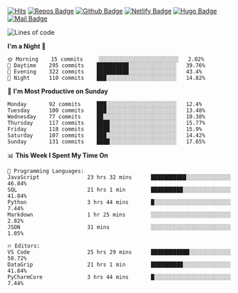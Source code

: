 

[![Hits](https://hits.seeyoufarm.com/api/count/incr/badge.svg?url=https%3A%2F%2Fgithub.com/sangm1n)](https://hits.seeyoufarm.com) 
[![Repos Badge](https://badges.pufler.dev/repos/sangm1n)](https://badges.pufler.dev)
[![Github Badge](http://img.shields.io/badge/-github-black?style=flat-square&logo=github&logoColor=white&link=https:https://github.com/sangm1n/)](https://github.com/sangm1n/)
[![Netlify Badge](https://img.shields.io/badge/-TIL-00C7B7?style=flat-square&logo=Netlify&logoColor=white&link=https://sangminlog.netlify.com)](https://sangminlog.netlify.com)
[![Hugo Badge](https://img.shields.io/badge/-techblog-FF4088?style=flat-square&logo=Hugo&logoColor=white&link=https://sangm1n.github.io)](https://sangm1n.github.io)
[![Mail Badge](http://img.shields.io/badge/-mail-D14836?style=flat-square&logo=Gmail&logoColor=white&link=mailto:dltkd96als@naver.com)](mailto:dltkd96als@naver.com/)

<!--START_SECTION:waka-->
![Lines of code](https://img.shields.io/badge/From%20Hello%20World%20I%27ve%20Written-2.4%20million%20lines%20of%20code-blue)

**I'm a Night 🦉** 

```text
🌞 Morning    15 commits     ░░░░░░░░░░░░░░░░░░░░░░░░░   2.02% 
🌆 Daytime    295 commits    ██████████░░░░░░░░░░░░░░░   39.76% 
🌃 Evening    322 commits    ██████████░░░░░░░░░░░░░░░   43.4% 
🌙 Night      110 commits    ███░░░░░░░░░░░░░░░░░░░░░░   14.82%

```
📅 **I'm Most Productive on Sunday** 

```text
Monday       92 commits     ███░░░░░░░░░░░░░░░░░░░░░░   12.4% 
Tuesday      100 commits    ███░░░░░░░░░░░░░░░░░░░░░░   13.48% 
Wednesday    77 commits     ██░░░░░░░░░░░░░░░░░░░░░░░   10.38% 
Thursday     117 commits    ████░░░░░░░░░░░░░░░░░░░░░   15.77% 
Friday       118 commits    ████░░░░░░░░░░░░░░░░░░░░░   15.9% 
Saturday     107 commits    ███░░░░░░░░░░░░░░░░░░░░░░   14.42% 
Sunday       131 commits    ████░░░░░░░░░░░░░░░░░░░░░   17.65%

```


📊 **This Week I Spent My Time On** 

```text
💬 Programming Languages: 
JavaScript               23 hrs 32 mins      ███████████░░░░░░░░░░░░░░   46.84% 
SQL                      21 hrs 1 min        ██████████░░░░░░░░░░░░░░░   41.84% 
Python                   3 hrs 44 mins       █░░░░░░░░░░░░░░░░░░░░░░░░   7.44% 
Markdown                 1 hr 25 mins        ░░░░░░░░░░░░░░░░░░░░░░░░░   2.82% 
JSON                     31 mins             ░░░░░░░░░░░░░░░░░░░░░░░░░   1.05%

🔥 Editors: 
VS Code                  25 hrs 29 mins      ████████████░░░░░░░░░░░░░   50.72% 
DataGrip                 21 hrs 1 min        ██████████░░░░░░░░░░░░░░░   41.84% 
PyCharmCore              3 hrs 44 mins       █░░░░░░░░░░░░░░░░░░░░░░░░   7.44%

```


<!--END_SECTION:waka-->


<!--
**sangm1n/sangm1n** is a ✨ _special_ ✨ repository because its `README.md` (this file) appears on your GitHub profile.

Here are some ideas to get you started:

- 🔭 I’m currently working on ...
- 🌱 I’m currently learning ...
- 👯 I’m looking to collaborate on ...
- 🤔 I’m looking for help with ...
- 💬 Ask me about ...
- 📫 How to reach me: ...
- 😄 Pronouns: ...
- ⚡ Fun fact: ...

https://shields.io/
-->



